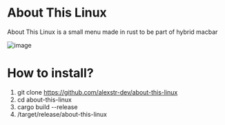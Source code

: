 # About This Linux
About This Linux is a small menu made in rust to be part of hybrid macbar

![image](https://user-images.githubusercontent.com/96570719/221499361-50b939c0-24e6-4920-ae98-4cc79fce06ce.png)

# How to install?
1) git clone https://github.com/alexstr-dev/about-this-linux
2) cd about-this-linux
3) cargo build --release
4) /target/release/about-this-linux
